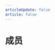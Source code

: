```yaml
---
articleUpdate: false
article: false
---
```


# 成员

<script setup>
const membersData = [
  {
    name: "ji233",
    link: "https://space.bilibili.com/3546810693979019",
    img: "/members/1.webp",
    badge: "2025/3/3",
    badgeType: "tip"
  },
  {
    name: "白饭BFAN",
    link: "https://space.bilibili.com/176760826",
    img: "/members/2.webp",
    badge: "2025/3/3",
    badgeType: "tip"
  },
  {
    name: "天盟琉璃",
    link: "https://space.bilibili.com/4166882",
    img: "/members/3.webp",
    badge: "2025/3/3",
    badgeType: "tip"
  },
  {
    name: "风若轻雨",
    link: "https://space.bilibili.com/204989567",
    img: "/members/4.webp",
    badge: "2025/3/3",
    badgeType: "tip"
  },
  {
    name: "Ghastasaucey",
    link: "https://space.bilibili.com/384775811",
    img: "/members/5.webp",
    badge: "2025/3/3",
    badgeType: "tip"
  },
  {
    name: "清丰君qfj",
    link: "https://space.bilibili.com/414860281",
    img: "/members/6.webp",
    badge: "2025/3/3",
    badgeType: "tip"
  },
  {
    name: "4573去",
    link: "https://space.bilibili.com/687147559",
    img: "/members/7.webp",
    badge: "2025/3/3",
    badgeType: "tip"
  },
  {
    name: "DoJu-豆君",
    link: "https://space.bilibili.com/558457083",
    img: "/members/8.webp",
    badge: "2025/3/3",
    badgeType: "tip"
  },
  {
    name: "ydd_GiGi",
    link: "https://space.bilibili.com/178966180",
    img: "/members/9.webp",
    badge: "2025/3/3",
    badgeType: "tip"
  },
  {
    name: "请假委员",
    link: "https://space.bilibili.com/400782204",
    img: "/members/10.webp",
    badge: "2025/3/3",
    badgeType: "tip"
  },
  {
    name: "熔萤",
    link: "https://space.bilibili.com/72317660",
    img: "/members/11.webp",
    badge: "2025/3/3",
    badgeType: "tip"
  },
  {
    name: "smzase",
    link: "https://space.bilibili.com/254587236",
    img: "/members/12.webp",
    badge: "2025/3/3",
    badgeType: "tip"
  },
  {
    name: "s阳光s",
    link: "https://space.bilibili.com/86007460",
    img: "/members/13.webp",
    badge: "2025/3/3",
    badgeType: "tip"
  },
  {
    name: "香橼",
    link: "https://space.bilibili.com/363399396",
    img: "/members/14.webp",
    badge: "2025/3/3",
    badgeType: "tip"
  },
  {
    name: "贩剑的幻剑",
    link: "https://space.bilibili.com/3493129921498027",
    img: "/members/19.webp",
    badge: "2025/3/3",
    badgeType: "tip"
  },
  {
    name: "究极无力猫",
    link: "https://space.bilibili.com/174567629",
    img: "/members/20.webp",
    badge: "2025/3/3",
    badgeType: "tip"
  },
  {
    name: "Kingh-J",
    link: "https://space.bilibili.com/483887319",
    img: "/members/21.webp",
    badge: "2025/3/3",
    badgeType: "tip"
  },
  {
    name: "京城小仙z",
    link: "https://space.bilibili.com/455298905",
    img: "/members/22.webp",
    badge: "2025/3/3",
    badgeType: "tip"
  },
  {
    name: "凉沈",
    link: "https://space.bilibili.com/3493115379845729",
    img: "/members/25.webp",
    badge: "2025/3/3",
    badgeType: "tip"
  },
  {
    name: "Winkle雪线",
    link: "https://space.bilibili.com/2198423",
    img: "/members/27.webp",
    badge: "2025/3/3",
    badgeType: "tip"
  },
  {
    name: "无名的路人_",
    link: "https://space.bilibili.com/424444828",
    img: "/members/28.webp",
    badge: "2025/3/3",
    badgeType: "tip"
  },
  {
    name: "YC_Xiaoxuan",
    link: "https://space.bilibili.com/348675218",
    img: "/members/29.webp",
    badge: "2025/3/3",
    badgeType: "tip"
  },
  {
    name: "道源君-Tao",
    link: "https://space.bilibili.com/517412429",
    img: "/members/31.webp",
    badge: "2025/3/3",
    badgeType: "tip"
  },
  {
    name: "玉米卷加麻加辣",
    link: "https://space.bilibili.com/3546782250305709",
    img: "/members/32.webp",
    badge: "2025/3/3",
    badgeType: "tip"
  },
  {
    name: "UPU4U7",
    link: "https://space.bilibili.com/21522074",
    img: "/members/26.webp",
    badge: "2025/3/10",
    badgeType: "tip"
  },
  {
    name: "叶冰",
    link: "https://space.bilibili.com/282155421",
    img: "/members/15.webp",
    badge: "2025/3/13",
    badgeType: "tip"
  },
  {
    name: "Bayant白蚁",
    link: "https://space.bilibili.com/1394824931",
    img: "/members/24.webp",
    badge: "2025/3/17",
    badgeType: "tip"
  },
  {
    name: "Error博士",
    link: "https://space.bilibili.com/90162971",
    img: "/members/16.webp",
    badge: "2025/3/30",
    badgeType: "tip"
  },
  {
    name: "KevinMVZ",
    link: "https://space.bilibili.com/3546888219397078",
    img: "/members/17.webp",
    badge: "2025/3/30",
    badgeType: "tip"
  },
  {
    name: "时空过客",
    link: "https://space.bilibili.com/3493274358647618",
    img: "/members/18.webp",
    badge: "2025/3/30",
    badgeType: "tip"
  },
  {
    name: "塔瑗",
    link: "https://space.bilibili.com/433509436",
    img: "/members/23.webp",
    badge: "2025/3/30",
    badgeType: "tip"
  },
  {
    name: "阿风的独白",
    link: "https://space.bilibili.com/1445711840",
    img: "/members/30.webp",
    badge: "2025/3/30",
    badgeType: "tip"
  },
  {
    name: "Dr・糕萌酸钾-Studio",
    link: "https://space.bilibili.com/406951972",
    img: "/members/33.webp",
    badge: "2025/4/19",
    badgeType: "tip"
  },
  {
    name: "星苗织光",
    link: "https://space.bilibili.com/535934801",
    img: "/members/34.webp",
    badge: "2025/4/19",
    badgeType: "tip"
  },
  {
    name: "这是一杯热红茶",
    link: "https://space.bilibili.com/604606856",
    img: "/members/35.webp",
    badge: "2025/4/19",
    badgeType: "tip"
  },
  {
    name: "雨痕い",
    link: "https://space.bilibili.com/171910754",
    img: "/members/36.webp",
    badge: "2025/5/2",
    badgeType: "tip"
  },
  {
    name: "自由三叶草",
    link: "https://space.bilibili.com/1297262520",
    img: "/members/37.webp",
    badge: "2025/5/2",
    badgeType: "tip"
  },
  {
    name: "一条蟒老师",
    link: "https://space.bilibili.com/661523647",
    img: "/members/38.webp",
    badge: "2025/5/2",
    badgeType: "tip"
  },
  {
    name: "床单妖怪",
    link: "https://space.bilibili.com/1517679584",
    img: "/members/39.webp",
    badge: "2025/5/2",
    badgeType: "tip"
  },
  {
    name: "BetaBeast",
    link: "https://space.bilibili.com/210379574",
    img: "/members/40.webp",
    badge: "2025/5/2",
    badgeType: "tip"
  },
  {
    name: "649hdb",
    link: "https://space.bilibili.com/110899573",
    img: "/members/41.webp",
    badge: "2025/5/3",
    badgeType: "tip"
  },
  {
    name: "一瓶Cl2",
    link: "https://space.bilibili.com/38198671",
    img: "/members/42.webp",
    badge: "2025/5/4",
    badgeType: "tip"
  },
  {
    name: "Promise.",
    link: "https://space.bilibili.com/297163428",
    img: "/members/43.webp",
    badge: "2025/5/7",
    badgeType: "tip"
  },
  {
    name: "HarK如沐春风的笑azY",
    link: "https://space.bilibili.com/508431921",
    img: "/members/44.webp",
    badge: "2025/5/7",
    badgeType: "tip"
  },
  {
    name: "逸辰Yichener",
    link: "https://space.bilibili.com/688480207",
    img: "/members/45.webp",
    badge: "2025/5/9",
    badgeType: "tip"
  },
  {
    name: "咸威化",
    link: "https://space.bilibili.com/1369831472",
    img: "/members/46.webp",
    badge: "2025/5/10",
    badgeType: "tip"
  },
  {
    name: "磁君",
    link: "https://space.bilibili.com/3546716907244410",
    img: "/members/47.webp",
    badge: "2025/5/11",
    badgeType: "tip"
  },
  {
    name: "夜暮青CINK",
    link: "https://space.bilibili.com/34797819",
    img: "/members/48.webp",
    badge: "2025/5/13",
    badgeType: "tip"
  },
  {
    name: "Yinshou83",
    link: "https://space.bilibili.com/330352098",
    img: "/members/49.webp",
    badge: "2025/5/22",
    badgeType: "tip"
  },
  {
    name: "west-钢琴酱",
    link: "https://space.bilibili.com/394928096",
    img: "/members/50.webp",
    badge: "2025/5/22",
    badgeType: "tip"
  },
  {
    name: "CW狂风",
    link: "https://space.bilibili.com/434800565",
    img: "/members/51.webp",
    badge: "2025/6/2",
    badgeType: "tip"
  },
  {
    name: "HRKing寒瑞",
    link: "https://space.bilibili.com/1064290400",
    img: "/members/52.webp",
    badge: "2025/6/7",
    badgeType: "tip"
  },
  {
    name: "发感觉怪怪酱つ",
    link: "https://space.bilibili.com/360692595",
    img: "/members/53.webp",
    badge: "2025/6/9",
    badgeType: "tip"
  },
  {
    name: "摆烂の布嘟嘟",
    link: "https://space.bilibili.com/3546573313149656",
    img: "/members/54.webp",
    badge: "2025/6/10",
    badgeType: "tip"
  },
  {
    name: "这是一个很好的新昵称",
    link: "https://space.bilibili.com/372751381",
    img: "/members/55.webp",
    badge: "2025/6/10",
    badgeType: "tip"
  },
  {
    name: "总督督督督",
    link: "https://space.bilibili.com/269463463",
    img: "/members/56.webp",
    badge: "2025/6/11",
    badgeType: "tip"
  },
  {
    name: "E杯芒果奶昔",
    link: "https://space.bilibili.com/1915419018",
    img: "/members/57.webp",
    badge: "2025/6/11",
    badgeType: "tip"
  },
  {
    name: "墨水帕InkPapy",
    link: "https://space.bilibili.com/557653195",
    img: "/members/58.webp",
    badge: "2025/6/11",
    badgeType: "tip"
  },
  {
    name: "飞蛾小饼干Moth_cookie",
    link: "https://space.bilibili.com/1656416311",
    img: "/members/59.webp",
    badge: "2025/6/14",
    badgeType: "tip"
  },
  {
    name: "舌兰春卷Kita",
    link: "https://space.bilibili.com/1978267344",
    img: "/members/60.webp",
    badge: "2025/6/15",
    badgeType: "tip"
  },
  {
    name: "某猹子2333",
    link: "https://space.bilibili.com/594539404",
    img: "/members/61.webp",
    badge: "2025/6/18",
    badgeType: "tip"
  },
  {
    name: "闪耀的绿色之星",
    link: "https://space.bilibili.com/470641062",
    img: "/members/62.webp",
    badge: "2025/6/18",
    badgeType: "tip"
  },
  {
    name: "某不科学的三叶草",
    link: "https://space.bilibili.com/393632976",
    img: "/members/63.webp",
    badge: "2025/6/22",
    badgeType: "tip"
  },
  {
    name: "Ralsei-Toe",
    link: "https://space.bilibili.com/387367841",
    img: "/members/64.webp",
    badge: "2025/6/29",
    badgeType: "tip"
  },
  {
    name: "KH-Dihun",
    link: "https://space.bilibili.com/296489500",
    img: "/members/65.webp",
    badge: "2025/6/29",
    badgeType: "tip"
  },
  {
    name: "植梦A",
    link: "https://space.bilibili.com/167139711",
    img: "/members/66.webp",
    badge: "2025/7/4",
    badgeType: "tip"
  },
  {
    name: "智慧君ZHJ",
    link: "https://space.bilibili.com/1362212239",
    img: "/members/67.webp",
    badge: "2025/7/5",
    badgeType: "tip"
  },
  {
    name: "息椎-joyful",
    link: "https://space.bilibili.com/1154046509",
    img: "/members/68.webp",
    badge: "2025/7/5",
    badgeType: "tip"
  },
  {
    name: "DIE_MAN",
    link: "https://space.bilibili.com/352037262",
    img: "/members/69.webp",
    badge: "2025/7/27",
    badgeType: "tip"
  },
  {
    name: "Coevrit克夫里特",
    link: "https://space.bilibili.com/3493115149159258",
    img: "/members/70.webp",
    badge: "2025/7/29",
    badgeType: "tip"
  },
  {
    name: "网友鬼顺爹",
    link: "https://space.bilibili.com/1584509558",
    img: "/members/71.webp",
    badge: "2025/7/29",
    badgeType: "tip"
  },
  {
    name: "黑山Mont",
    link: "https://space.bilibili.com/160833610",
    img: "/members/72.webp",
    badge: "2025/7/30",
    badgeType: "tip"
  },
  {
    name: "WelkinDEX",
    link: "https://space.bilibili.com/1233067527",
    img: "/members/73.webp",
    badge: "2025/8/1",
    badgeType: "tip"
  },
  {
    name: "Min_mozj",
    link: "https://space.bilibili.com/312078797",
    img: "/members/74.webp",
    badge: "2025/8/8",
    badgeType: "tip"
  },
  {
    name: "风起缘断MOON",
    link: "https://space.bilibili.com/3546895311964227",
    img: "/members/75.webp",
    badge: "2025/8/8",
    badgeType: "tip"
  },
  {
    name: "InkArcticfox",
    link: "https://space.bilibili.com/1761648811",
    img: "/members/76.webp",
    badge: "2025/8/10",
    badgeType: "tip"
  },
  {
    name: "蓝受der瓜皮",
    link: "https://space.bilibili.com/531188676",
    img: "/members/77.webp",
    badge: "2025/8/19",
    badgeType: "tip"
  },
  {
    name: "沙雕的豌豆荚",
    link: "https://space.bilibili.com/2051874445",
    img: "/members/78.webp",
    badge: "2025/8/24",
    badgeType: "tip"
  },
  {
    name: "猪笑逗Steel",
    link: "https://space.bilibili.com/599414428",
    img: "/members/79.webp",
    badge: "2025/8/25",
    badgeType: "tip"
  },
  {
    name: "耀星の小树根-Best",
    link: "https://space.bilibili.com/1237731980",
    img: "/members/80.webp",
    badge: "2025/8/31",
    badgeType: "tip"
  },
  {
    name: "棒の骨",
    link: "https://space.bilibili.com/1104777267",
    img: "/members/81.webp",
    badge: "2025/8/31",
    badgeType: "tip"
  },
  {
    name: "廿中十土",
    link: "https://space.bilibili.com/3546630974344124",
    img: "/members/82.webp",
    badge: "2025/8/31",
    badgeType: "tip"
  },
  {
    name: "w无名梨酱w",
    link: "https://space.bilibili.com/1898535510",
    img: "/members/83.webp",
    badge: "2025/9/1",
    badgeType: "tip"
  }
];
</script>

<MembersPagination :members-data="membersData" />